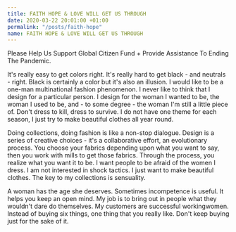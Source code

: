 ```yaml
---
title: FAITH HOPE & LOVE WILL GET US THROUGH
date: 2020-03-22 20:01:00 +01:00
permalink: "/posts/faith-hope"
name: FAITH HOPE & LOVE WILL GET US THROUGH
---
```


Please Help Us Support Global Citizen Fund + Provide Assistance To Ending The Pandemic.

It's really easy to get colors right. It's really hard to get black - and neutrals - right. Black is certainly a color but it's also an illusion. I would like to be a one-man multinational fashion phenomenon. I never like to think that I design for a particular person. I design for the woman I wanted to be, the woman I used to be, and - to some degree - the woman I'm still a little piece of. Don't dress to kill, dress to survive. I do not have one theme for each season, I just try to make beautiful clothes all year round.

Doing collections, doing fashion is like a non-stop dialogue. Design is a series of creative choices - it's a collaborative effort, an evolutionary process. You choose your fabrics depending upon what you want to say, then you work with mills to get those fabrics. Through the process, you realize what you want it to be. I want people to be afraid of the women I dress. I am not interested in shock tactics. I just want to make beautiful clothes. The key to my collections is sensuality.

A woman has the age she deserves. Sometimes incompetence is useful. It helps you keep an open mind. My job is to bring out in people what they wouldn't dare do themselves. My customers are successful workingwomen. Instead of buying six things, one thing that you really like. Don't keep buying just for the sake of it.
                    